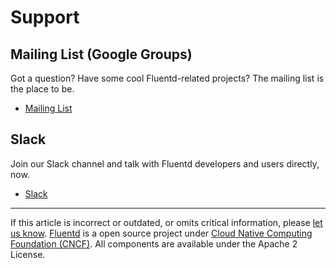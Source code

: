 # Support


## Mailing List (Google Groups)

Got a question? Have some cool Fluentd-related projects? The mailing
list is the place to be.

-   [Mailing List](https://groups.google.com/forum/#!forum/fluentd)


## Slack

Join our Slack channel and talk with Fluentd developers and users
directly, now.

-   [Slack](http://slack.fluentd.org/)


------------------------------------------------------------------------

If this article is incorrect or outdated, or omits critical information,
please [let us know](https://github.com/fluent/fluentd-docs/issues?state=open).
[Fluentd](http://www.fluentd.org/) is a open source project under [Cloud
Native Computing Foundation (CNCF)](https://cncf.io/). All components
are available under the Apache 2 License.
